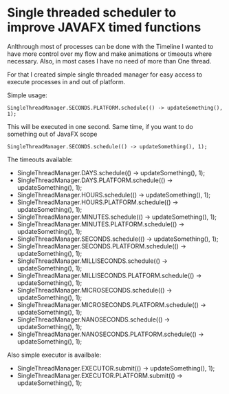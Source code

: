 # Single threaded scheduler to improve JAVAFX timed functions

Anlthrough most of processes can be done with the Timeline I wanted to have more control over my flow and make animations or timeouts where necessary. Also, in most cases I have no need of more than
One thread.

For that I created simple single threaded manager for easy access to execute processes in and out of platform.

Simple usage:

	SingleThreadManager.SECONDS.PLATFORM.schedule(() -> updateSomething(), 1);

This will be executed in one second. Same time, if you want to do something out of JavaFX scope

	SingleThreadManager.SECONDS.schedule(() -> updateSomething(), 1);

The timeouts available:

- SingleThreadManager.DAYS.schedule(() -> updateSomething(), 1);
- SingleThreadManager.DAYS.PLATFORM.schedule(() -> updateSomething(), 1);
- SingleThreadManager.HOURS.schedule(() -> updateSomething(), 1);
- SingleThreadManager.HOURS.PLATFORM.schedule(() -> updateSomething(), 1);
- SingleThreadManager.MINUTES.schedule(() -> updateSomething(), 1);
- SingleThreadManager.MINUTES.PLATFORM.schedule(() -> updateSomething(), 1);
- SingleThreadManager.SECONDS.schedule(() -> updateSomething(), 1);
- SingleThreadManager.SECONDS.PLATFORM.schedule(() -> updateSomething(), 1);
- SingleThreadManager.MILLISECONDS.schedule(() -> updateSomething(), 1);
- SingleThreadManager.MILLISECONDS.PLATFORM.schedule(() -> updateSomething(), 1);
- SingleThreadManager.MICROSECONDS.schedule(() -> updateSomething(), 1);
- SingleThreadManager.MICROSECONDS.PLATFORM.schedule(() -> updateSomething(), 1);
- SingleThreadManager.NANOSECONDS.schedule(() -> updateSomething(), 1);
- SingleThreadManager.NANOSECONDS.PLATFORM.schedule(() -> updateSomething(), 1);

Also simple executor is availbale:

- SingleThreadManager.EXECUTOR.submit(() -> updateSomething(), 1);
- SingleThreadManager.EXECUTOR.PLATFORM.submit(() -> updateSomething(), 1);
